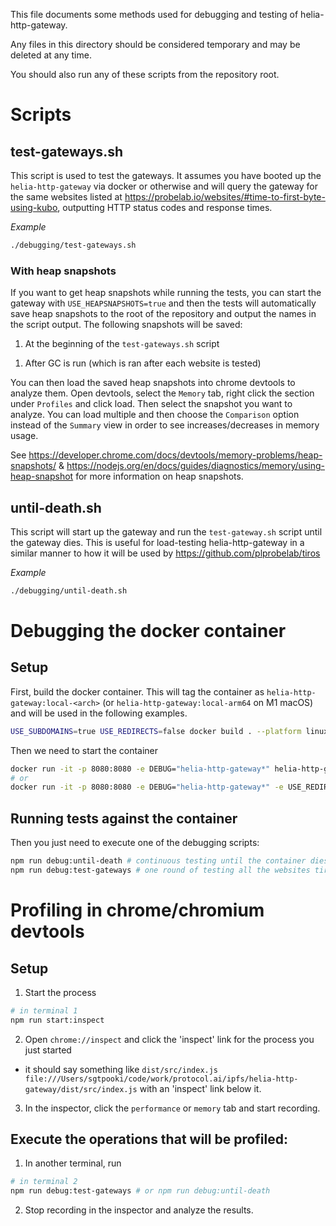 This file documents some methods used for debugging and testing of helia-http-gateway.

Any files in this directory should be considered temporary and may be deleted at any time.

You should also run any of these scripts from the repository root.

# Scripts

## test-gateways.sh
This script is used to test the gateways. It assumes you have booted up the `helia-http-gateway` via docker or otherwise and will query the gateway for the same websites listed at https://probelab.io/websites/#time-to-first-byte-using-kubo, outputting HTTP status codes and response times.

*Example*
```sh
./debugging/test-gateways.sh
```

### With heap snapshots

If you want to get heap snapshots while running the tests, you can start the gateway with `USE_HEAPSNAPSHOTS=true` and then the tests will automatically save heap snapshots to the root of the repository and output the names in the script output. The following snapshots will be saved:

1. At the beginning of the `test-gateways.sh` script
<!-- 1. After each website is tested (but before GC) -->
1. After GC is run (which is ran after each website is tested)

You can then load the saved heap snapshots into chrome devtools to analyze them. Open devtools, select the `Memory` tab, right click the section under `Profiles` and click load. Then select the snapshot you want to analyze. You can load multiple and then choose the `Comparison` option instead of the `Summary` view in order to see increases/decreases in memory usage.

See https://developer.chrome.com/docs/devtools/memory-problems/heap-snapshots/ & https://nodejs.org/en/docs/guides/diagnostics/memory/using-heap-snapshot for more information on heap snapshots.

## until-death.sh
This script will start up the gateway and run the `test-gateway.sh` script until the gateway dies. This is useful for load-testing helia-http-gateway in a similar manner to how it will be used by https://github.com/plprobelab/tiros

*Example*
```sh
./debugging/until-death.sh
```

# Debugging the docker container

## Setup

First, build the docker container. This will tag the container as `helia-http-gateway:local-<arch>` (or `helia-http-gateway:local-arm64` on M1 macOS) and will be used in the following examples.

```sh
USE_SUBDOMAINS=true USE_REDIRECTS=false docker build . --platform linux/$(arch) --tag helia-http-gateway:local-$(arch)
``````

Then we need to start the container

```sh
docker run -it -p 8080:8080 -e DEBUG="helia-http-gateway*" helia-http-gateway:local-$(arch)
# or
docker run -it -p 8080:8080 -e DEBUG="helia-http-gateway*" -e USE_REDIRECTS="false" -e USE_SUBDOMAINS="true" helia-http-gateway:local-$(arch)
```

## Running tests against the container

Then you just need to execute one of the debugging scripts:

```sh
npm run debug:until-death # continuous testing until the container dies (hopefully it doesn't)
npm run debug:test-gateways # one round of testing all the websites tiros will test.
```

# Profiling in chrome/chromium devtools

## Setup

1. Start the process

```sh
# in terminal 1
npm run start:inspect
```

2. Open `chrome://inspect` and click the 'inspect' link for the process you just started
  * it should say something like `dist/src/index.js file:///Users/sgtpooki/code/work/protocol.ai/ipfs/helia-http-gateway/dist/src/index.js` with an 'inspect' link below it.

3. In the inspector, click the `performance` or `memory` tab and start recording.

## Execute the operations that will be profiled:

1. In another terminal, run

```sh
# in terminal 2
npm run debug:test-gateways # or npm run debug:until-death
```

2. Stop recording in the inspector and analyze the results.
